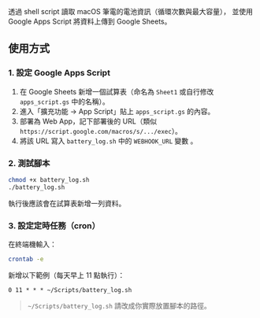 透過 shell script 讀取 macOS 筆電的電池資訊（循環次數與最大容量），
並使用 Google Apps Script 將資料上傳到 Google Sheets。


## 使用方式

### 1. 設定 Google Apps Script
1. 在 Google Sheets 新增一個試算表（命名為 `Sheet1` 或自行修改 `apps_script.gs` 中的名稱）。
2. 進入「擴充功能 → App Script」貼上 `apps_script.gs` 的內容。
3. 部署為 Web App，記下部署後的 URL（類似 `https://script.google.com/macros/s/.../exec`）。
4. 將該 URL 寫入 `battery_log.sh` 中的 `WEBHOOK_URL` 變數 。

### 2. 測試腳本
```bash
chmod +x battery_log.sh
./battery_log.sh
```
執行後應該會在試算表新增一列資料。

### 3. 設定定時任務（cron）
在終端機輸入：
```bash
crontab -e
```
新增以下範例（每天早上 11 點執行）：
```cron
0 11 * * * ~/Scripts/battery_log.sh
```
> `~/Scripts/battery_log.sh` 請改成你實際放置腳本的路徑。

